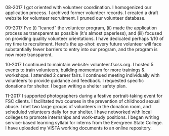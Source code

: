 08-2017 
I got oriented with volunteer coordination. I homogenized our application process. I archived former volunteer records. I created a draft website for volunteer recruitment. I pruned our volunteer database. 

09-2017
I've (i) "leaned" the volunteer program, (ii) made the application process as transparent as possible (it's almost paperless), and (iii) focused on providing quality volunteer orientations. I have dedicated perhaps 1/10 of my time to recruitment. Here's the up-shot: every future volunteer will face substantially fewer barriers to entry into our program, and the program is now more transparent. 

10-2017
I continued to maintain website: volunteer.fscss.org. I hosted 5 events to train volunteers, building momentum for more trainings & workshops. I attended 2 career fairs. I continued meeting individually with volunteers to provide guidance and feedback. I requested specific donations for shelter. I began writing a shelter safety plan.

11-2017
I supported photographers during a festive portrait-taking event for FSC clients. I facilitated two courses in the prevention of childhood sexual abuse. I met two large groups of volunteers in the donation room, and scheduled volunteers daily for our shelter. I have networked with local colleges to promote internships and work-study positions. I began writing service-based learning syllabi for interns from the Evergreen State College. I have uploaded my VISTA working documents to an online repository.






